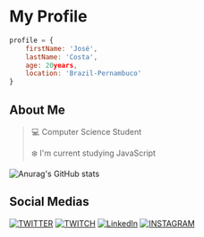 # My Profile
```JavaScript
profile = {
    firstName: 'José',
    lastName: 'Costa',
    age: 20years,
    location: 'Brazil-Pernambuco'
}
```
## About Me
>:computer: Computer Science Student
>
>:snowflake: I'm current studying JavaScript

![Anurag's GitHub stats](https://github-readme-stats.vercel.app/api?username=GeyzonErik&show_icons=true&border_radius=0&hide_border=true&title_color=3498db&icon_color=3498db)

## Social Medias

[![TWITTER](https://i.ibb.co/QJnYRNx/icons8-twitter-48.png)](https://twitter.com/Erikles47)
[![TWITCH](https://i.ibb.co/HKWV6SD/icons8-twitch-48.png)](https://www.twitch.tv/g_e_zu)
[![LinkedIn](https://i.ibb.co/FnGySfM/icons8-linkedin-48.png)](https://www.linkedin.com/in/jos%C3%A9-costa-1063121a7/)
[![INSTAGRAM](https://i.ibb.co/6tMbs7j/icons8-instagram-48.png)](https://www.instagram.com/_geyzon_/)
